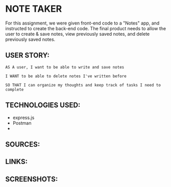 #  NOTE TAKER

For this assignment, we were given front-end code to a "Notes" app, and instructed to create the back-end code. The final product needs to allow the user to create & save notes, view previously saved notes, and delete previously saved notes. 

## USER STORY:  

```````````````````````
AS A user, I want to be able to write and save notes

I WANT to be able to delete notes I've written before

SO THAT I can organize my thoughts and keep track of tasks I need to complete
```````````````````````

## TECHNOLOGIES USED:  
- express.js
- Postman
- 

## 
## SOURCES:  

## LINKS:  

## SCREENSHOTS:  


